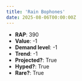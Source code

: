 ```yaml
---
title: 'Rain Bophones'
date: 2025-08-06T00:00:00Z
---
```

- **RAP**: 390
- **Value**: -1
- **Demand level**: -1
- **Trend**: -1
- **Projected?**: True
- **Hyped?**: True
- **Rare?**: True
